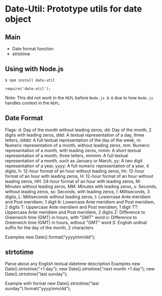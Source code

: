 # Date-Util: Prototype utils for date object

## Main

- Date format function
- strtotime

## Using with Node.js
    $ npm install date-util
    
    require('date-util');

Note: This did not work in the `REPL` before `Node.js 0.6` due to how `Node.js` handles context in the `REPL`.

## Date Format
Flags:
	d:    Day of the month without leading zeros,
	dd:   Day of the month, 2 digits with leading zeros,
	ddd:  A textual representation of a day, three letters,
	dddd: A full textual representation of the day of the week,
	m:    Numeric representation of a month, without leading zeros,
	mm:   Numeric representation of a month, with leading zeros,
	mmm:  A short textual representation of a month, three letters,
	mmmm: A full textual representation of a month, such as January or March,
	yy:   A two digit representation of a year,
	yyyy: A full numeric representation of a year, 4 digits,
	h:    12-hour format of an hour without leading zeros,
	hh:   12-hour format of an hour with leading zeros,
	H:    12-hour format of an hour without leading zeros,
	HH:   24-hour format of an hour with leading zeros,
	M:    Minutes without leading zeros,
	MM:   Minutes with leading zeros,
	s:    Seconds, without leading zeros,
	ss:   Seconds, with leading zeros,
	l:    Milliseconds, 3 digits,
	L:    Milliseconds without leading zeros,
	t:    Lowercase Ante meridiem and Post meridiem, 1 digit
	tt:   Lowercase Ante meridiem and Post meridiem, 2 digits
	T:    Uppercase Ante meridiem and Post meridiem, 1 digit
	TT:   Uppercase Ante meridiem and Post meridiem, 2 digits
	Z:    Difference to Greenwich time (GMT) in hours, with "GMT" word
	o:    Difference to Greenwich time (GMT) in hours, without "GMT" word
	S:    English ordinal suffix for the day of the month, 2 characters
	
Examples
	new Date().format("yyyy/mm/dd");

## strtotime
Parse about any English textual datetime description
Examples
	new Date().strtotime("+1 day");
	new Date().strtotime("next month +1 day");
	new Date().strtotime("last sunday");

Example with format
	new Date().strtotime("last sunday").format("yyyy/mm/dd");
